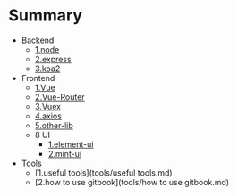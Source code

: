 # Summary

* Backend
    * [1.node](backend/node.md)
    * [2.express](backend/express.md)
    * [3.koa2](backend/koa2.md)
* Frontend
    * [1.Vue](frondend/vue.md)
    * [2.Vue-Router](frondend/vue-router.md)
    * [3.Vuex](frondend/vuex.md)
    * [4.axios](frondend/axios.md)
    * [5.other-lib](frondend/vuex.md)
    * 8 UI
      * [1.element-ui](frondend/UI/element-ui.md)
      * [2.mint-ui](frondend/UI/mint-ui.md)
* Tools
    * [1.useful tools](tools/useful tools.md)
    * [2.how to use gitbook](tools/how to use gitbook.md)

